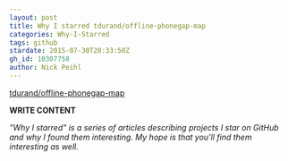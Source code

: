 ```yaml
---
layout: post
title: Why I starred tdurand/offline-phonegap-map
categories: Why-I-Starred
tags: github
stardate: 2015-07-30T20:33:50Z
gh_id: 10307758
author: Nick Peihl
---
```


[tdurand/offline-phonegap-map](star.repo.html_url)

**WRITE CONTENT**

*"Why I starred" is a series of articles describing projects I star on GitHub and why I found them interesting. My hope is that you'll find them interesting as well.*

